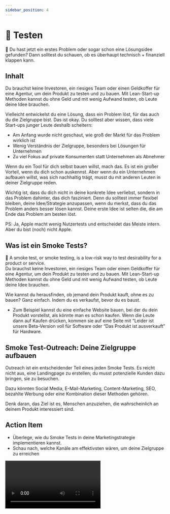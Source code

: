 ```yaml
---
sidebar_position: 4
---
```


# 🧪 Testen


<Callout>
  📍 Du hast jetzt ein erstes Problem oder sogar schon eine Lösungsidee gefunden? Dann solltest du schauen, ob es überhaupt technisch + finanziell klappen kann.
</Callout>


## Inhalt

Du brauchst keine Investoren, ein riesiges Team oder einen Geldkoffer für eine Agentur, um dein Produkt zu testen und zu bauen. Mit Lean-Start-up Methoden kannst du ohne Geld und mit wenig Aufwand testen, ob Leute deine Idee brauchen.

Vielleicht entwickelst du eine Lösung, dass ein Problem löst, für das auch du die Zielgruppe bist. Das ist okay. Du solltest aber wissen, dass viele Start-ups junger Leute deshalb scheitern:

- Am Anfang wurde nicht geschaut, wie groß der Markt für das Problem wirklich ist
- Wenig Verständnis der Zielgruppe, besonders bei Lösungen für Unternehmen
- Zu viel Fokus auf private Konsumenten statt Unternehmen als Abnehmer

Wenn du ein Tool für dich selbst bauen willst, mach das. Es ist ein großer Vorteil, wenn du dich schon auskennst. Aber wenn du ein Unternehmen aufbauen willst, was sich nachhaltig trägt, musst du mit anderen Leuten in deiner Zielgruppe reden.

Wichtig ist, dass du dich nicht in deine konkrete Idee verliebst, sondern in das Problem dahinter, das dich fasziniert. Denn du solltest immer flexibel bleiben, deine Idee/Strategie anzupassen, wenn du merkst, dass du das Problem anders besser lösen kannst. Deine erste Idee ist selten die, die am Ende das Problem am besten löst.

PS: Ja, Apple macht wenig Nutzertests und entscheidet das Meiste intern. Aber du bist (noch) nicht Apple.

## Was ist ein Smoke Tests?

<Callout>
📍 A smoke test, or smoke testing, is a low-risk way to test desirability for a product or service.

</Callout>

<aside>
Du brauchst keine Investoren, ein riesiges Team oder einen Geldkoffer für eine Agentur, um dein Produkt zu testen und zu bauen. Mit Lean-Start-up Methoden kannst du ohne Geld und mit wenig Aufwand testen, ob Leute deine Idee brauchen.

</aside>

Wie kannst du herausfinden, ob jemand dein Produkt kauft, ohne es zu bauen? Ganz einfach. Indem du es verkaufst, bevor du es baust.

- Zum Beispiel kannst du eine einfache Website bauen, bei der du dein Produkt vorstellst, als könnte man es schon kaufen. Wenn die Leute dann auf Kaufen drücken, kommen sie auf eine Seite mit “Leider ist unsere Beta-Version voll für Software oder “Das Produkt ist ausverkauft” für Hardware.


## Smoke Test-Outreach: Deine Zielgruppe aufbauen

Outreach ist ein entscheidender Teil eines jeden Smoke Tests. Es reicht nicht aus, eine Landingpage zu erstellen; du musst potenzielle Kunden dazu bringen, sie zu besuchen. 

Dazu könnten Social Media, E-Mail-Marketing, Content-Marketing, SEO, bezahlte Werbung oder eine Kombination dieser Methoden gehören. 

Denk daran, das Ziel ist es, Menschen anzuziehen, die wahrscheinlich an deinem Produkt interessiert sind.

## Action Item

- Überlege, wie du Smoke Tests in deine Marketingstrategie implementieren kannst.
- Schau nach, welche Kanäle am effektivsten wären, um deine Zielgruppe zu erreichen

<Video sourceId="SLvDvNL9OIU" />


## Deep Dive Tipps

<Grid>
  <Video sourceId="pMIPHHd6k1A" />
  <Video sourceId="RSaIOCHbuYw" />
  <Video sourceId="C27RVio2rOs" />
  <Video sourceId="H6uiJxNtXB0" />
</Grid>

